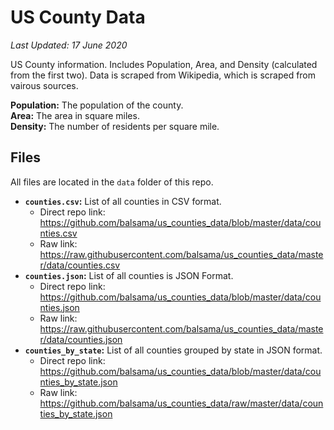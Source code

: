 # US County Data
*Last Updated: 17 June 2020*

US County information. Includes Population, Area, and Density (calculated from the first two).
Data is scraped from Wikipedia, which is scraped from vairous sources.

**Population:** The population of the county.  
**Area:** The area in square miles.  
**Density:** The number of residents per square mile.  

## Files
All files are located in the `data` folder of this repo.
* **`counties.csv`:** List of all counties in CSV format.
  * Direct repo link: https://github.com/balsama/us_counties_data/blob/master/data/counties.csv
  * Raw link: https://raw.githubusercontent.com/balsama/us_counties_data/master/data/counties.csv  
* **`counties.json`:** List of all counties is JSON Format.  
  * Direct repo link: https://github.com/balsama/us_counties_data/blob/master/data/counties.json
  * Raw link: https://raw.githubusercontent.com/balsama/us_counties_data/master/data/counties.json
* **`counties_by_state`:** List of all counties grouped by state in JSON format.
  * Direct repo link: https://github.com/balsama/us_counties_data/blob/master/data/counties_by_state.json
  * Raw link: https://github.com/balsama/us_counties_data/raw/master/data/counties_by_state.json
